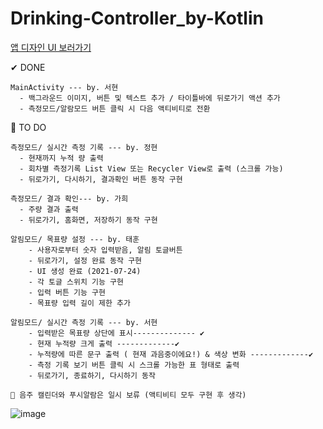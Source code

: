 # Drinking-Controller_by-Kotlin

[앱 디자인 UI 보러가기](https://xd.adobe.com/view/60ebbbf1-3937-4249-83f1-eb39b67fc7c1-35b8/screen/0ca46740-12ed-4ccf-8a70-f8d656cc1de5)  

✔ DONE  
```
MainActivity --- by. 서현
  - 백그라운드 이미지, 버튼 및 텍스트 추가 / 타이틀바에 뒤로가기 액션 추가
  - 측정모드/알람모드 버튼 클릭 시 다음 액티비티로 전환
```

📌 TO DO
```
측정모드/ 실시간 측정 기록 --- by. 정현
  - 현재까지 누적 량 출력
  - 회차별 측정기록 List View 또는 Recycler View로 출력 (스크롤 가능)
  - 뒤로가기, 다시하기, 결과확인 버튼 동작 구현  

측정모드/ 결과 확인--- by. 가희
  - 주량 결과 출력
  - 뒤로가기, 홈화면, 저장하기 동작 구현  

알림모드/ 목표량 설정 --- by. 태훈
    - 사용자로부터 숫자 입력받음, 알림 토글버튼
    - 뒤로가기, 설정 완료 동작 구현
    - UI 생성 완료 (2021-07-24)
    - 각 토글 스위치 기능 구현
    - 입력 버튼 기능 구현
    - 목표량 입력 길이 제한 추가

알림모드/ 실시간 측정 기록 --- by. 서현
    - 입력받은 목표량 상단에 표시-------------- ✔
    - 현재 누적량 크게 출력 -------------✔
    - 누적량에 따른 문구 출력 ( 현재 과음중이에요!) & 색상 변화 -------------✔
    - 측정 기록 보기 버튼 클릭 시 스크롤 가능한 표 형태로 출력
    - 뒤로가기, 종료하기, 다시하기 동작 
      
📢 음주 캘린더와 푸시알람은 일시 보류 (액티비티 모두 구현 후 생각)
```  
![image](https://user-images.githubusercontent.com/61939286/126867154-19fa3c43-a289-419d-9c5f-ef1699ae3f3b.png)

